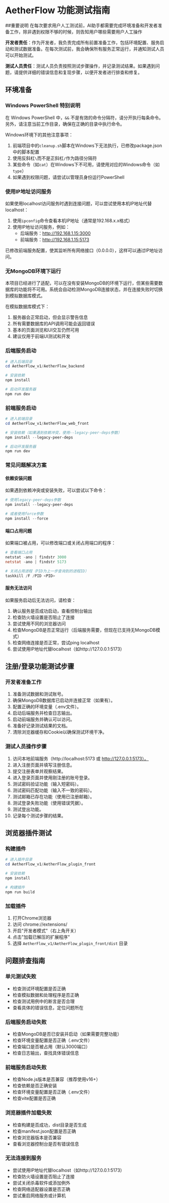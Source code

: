 # AetherFlow 功能测试指南

##重要说明
在每次要求用户人工测试前，AI助手都需要完成环境准备和开发者准备工作，除非遇到权限不够的时候，则告知用户哪些需要用户人工操作

**开发者责任**：作为开发者，我负责完成所有前置准备工作，包括环境配置、服务启动和测试数据准备。在每次测试前，我会确保所有服务正常运行，并通知测试人员可以开始测试。

**测试人员责任**：测试人员负责按照测试步骤操作，并记录测试结果。如果遇到问题，请提供详细的错误信息和复现步骤，以便开发者进行排查和修复。

## 环境准备

### Windows PowerShell 特别说明
在 Windows PowerShell 中，`&&` 不是有效的命令分隔符，请分开执行每条命令。另外，请注意当前工作目录，确保在正确的目录中执行命令。

Windows环境下的其他注意事项：
1. 前端项目中的`cleanup.sh`脚本在Windows下无法执行，已修改package.json中的脚本配置
2. 使用反斜杠`\`而不是正斜杠`/`作为路径分隔符
3. 某些命令（如`cat`）在Windows下不可用，请使用对应的Windows命令（如`type`）
4. 如果遇到权限问题，请尝试以管理员身份运行PowerShell

### 使用IP地址访问服务
如果使用localhost访问服务时遇到连接问题，可以尝试使用本机IP地址代替localhost：

1. 使用`ipconfig`命令查看本机IP地址（通常是192.168.x.x格式）
2. 使用IP地址访问服务，例如：
   - 后端服务：http://192.168.1.15:3000
   - 前端服务：http://192.168.1.15:5173

已修改前端服务配置，使其监听所有网络接口（0.0.0.0），这样可以通过IP地址访问。

### 无MongoDB环境下运行
本项目已经进行了适配，可以在没有安装MongoDB的环境下运行，但某些需要数据库的功能将不可用。系统会自动检测MongoDB连接状态，并在连接失败时切换到模拟数据库模式。

在模拟数据库模式下：
1. 服务器会正常启动，但会显示警告信息
2. 所有需要数据库的API调用可能会返回错误
3. 基本的页面浏览和UI交互仍然可用
4. 建议仅用于前端UI测试和开发

### 后端服务启动
```powershell
# 进入后端目录
cd AetherFlow_v1/AetherFlow_backend

# 安装依赖
npm install

# 启动开发服务器
npm run dev
```

### 前端服务启动
```powershell
# 进入前端目录
cd AetherFlow_v1/AetherFlow_web_front

# 安装依赖（如果遇到依赖冲突，使用--legacy-peer-deps参数）
npm install --legacy-peer-deps

# 启动开发服务器
npm run dev
```

### 常见问题解决方案

#### 依赖安装问题
如果遇到依赖冲突或安装失败，可以尝试以下命令：
```powershell
# 使用legacy-peer-deps参数
npm install --legacy-peer-deps

# 或者使用force参数
npm install --force
```

#### 端口占用问题
如果端口被占用，可以修改端口或关闭占用端口的程序：
```powershell
# 查看端口占用
netstat -ano | findstr 3000
netstat -ano | findstr 5173

# 关闭占用进程（PID为上一步查询到的进程ID）
taskkill /F /PID <PID>
```

#### 服务无法访问
如果服务启动后无法访问，请检查：
1. 确认服务是否成功启动，查看控制台输出
2. 检查防火墙设置是否阻止了连接
3. 尝试使用不同的浏览器访问
4. 检查MongoDB是否正常运行（后端服务需要，但现在已支持无MongoDB模式）
5. 检查网络连接是否正常，尝试ping localhost
6. 尝试使用IP地址代替localhost（如http://127.0.0.1:5173）

## 注册/登录功能测试步骤

### 开发者准备工作
1. 准备测试数据和测试账号。
2. 确保MongoDB数据库已启动并连接正常（如果有）。
3. 配置正确的环境变量（.env文件）。
4. 启动后端服务并检查日志输出。
5. 启动前端服务并确认可以访问。
6. 准备好记录测试结果的文档。
7. 清除浏览器缓存和Cookie以确保测试环境干净。

### 测试人员操作步骤
1. 访问本地前端服务（http://localhost:5173 或 http://127.0.0.1:5173）。
2. 进入注册页面并填写注册信息。
3. 提交注册表单并观察结果。
4. 进入登录页面并使用刚注册的账号登录。
5. 测试密码验证功能（输入短密码）。
6. 测试密码匹配功能（输入不一致的密码）。
7. 测试邮箱已存在功能（使用已注册邮箱）。
8. 测试登录失败功能（使用错误凭据）。
9. 测试登出功能。
10. 记录每个测试步骤的结果。

## 浏览器插件测试

### 构建插件
```powershell
# 进入插件目录
cd AetherFlow_v1/AetherFlow_plugin_front

# 安装依赖
npm install

# 构建插件
npm run build
```

### 加载插件
1. 打开Chrome浏览器
2. 访问 chrome://extensions/
3. 开启"开发者模式"（右上角开关）
4. 点击"加载已解压的扩展程序"
5. 选择 `AetherFlow_v1/AetherFlow_plugin_front/dist` 目录

## 问题排查指南

### 单元测试失败
- 检查测试环境配置是否正确
- 检查模拟数据和处理程序是否正确
- 检查测试用例中的断言是否合理
- 查看具体的错误信息，定位问题所在

### 后端服务启动失败
- 检查MongoDB是否已安装并启动（如果需要完整功能）
- 检查环境变量配置是否正确（.env文件）
- 检查端口是否被占用（默认3000端口）
- 检查日志输出，查找具体错误信息

### 前端服务启动失败
- 检查Node.js版本是否兼容（推荐使用v16+）
- 检查依赖是否正确安装
- 检查环境变量配置是否正确（.env文件）
- 检查vite配置是否正确

### 浏览器插件加载失败
- 检查构建是否成功，dist目录是否生成
- 检查manifest.json配置是否正确
- 检查浏览器版本是否兼容
- 查看浏览器控制台是否有错误信息

### 无法连接到服务
- 尝试使用IP地址代替localhost（如http://127.0.0.1:5173）
- 检查防火墙设置是否阻止了连接
- 尝试关闭杀毒软件或添加例外
- 检查网络适配器设置是否正确
- 尝试重启网络服务或计算机


